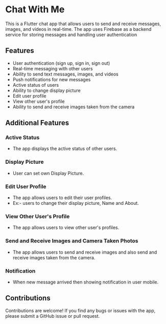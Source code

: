 # Chat With Me

This is a Flutter chat app that allows users to send and receive messages, images, and videos in real-time. The app uses Firebase as a backend service for storing messages and handling user authentication

## Features

- User authentication (sign up, sign in, sign out)
- Real-time messaging with other users
- Ability to send text messages, images, and videos
- Push notifications for new messages
- Active status of users
- Ability to change display picture
- Edit user profile
- View other user's profile
- Ability to send and receive images taken from the camera


## Additional Features

### Active Status

- The app displays the active status of other users.

### Display Picture

- User can set own Display Picture.

### Edit User Profile

- The app allows users to edit their user profiles. 
- Ex:- users to change their display picture, Name and About.

### View Other User's Profile

- The app allows users to view other user's profiles.

### Send and Receive Images and Camera Taken Photos

- The app allows users to send and receive images and also send and receive images taken from the camera. 

### Notification

- When new message arrived then showing notification in user mobile.


## Contributions

Contributions are welcome! If you find any bugs or issues with the app, please submit a GitHub issue or pull request.

